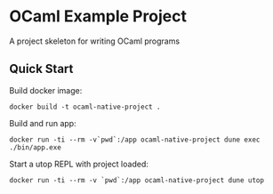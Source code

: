 # OCaml Example Project

A project skeleton for writing OCaml programs

## Quick Start

Build docker image:
```
docker build -t ocaml-native-project .
```

Build and run app:
```
docker run -ti --rm -v`pwd`:/app ocaml-native-project dune exec ./bin/app.exe
``` 

Start a utop REPL with project loaded:
```
docker run -ti --rm -v `pwd`:/app ocaml-native-project dune utop
```

